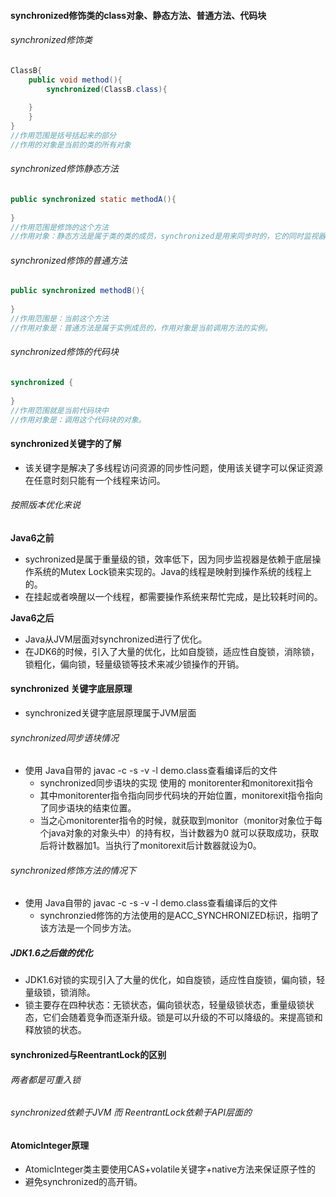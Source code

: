 #### synchronized修饰类的class对象、静态方法、普通方法、代码块

###### synchronized修饰类

```java
ClassB{
	public void method(){
		synchronized(ClassB.class){
      	
    }
	}
}
//作用范围是括号括起来的部分
//作用的对象是当前的类的所有对象
```

###### synchronized修饰静态方法

```java
public synchronized static methodA(){
	 
}
//作用范围是修饰的这个方法
//作用对象：静态方法是属于类的类的成员，synchronized是用来同步时的，它的同时监视器是当前类，也就是作用域当前类的宿友对象。
```

###### synchronized修饰的普通方法

```java
public synchronized methodB(){
	
}
//作用范围是：当前这个方法
//作用对象是：普通方法是属于实例成员的，作用对象是当前调用方法的实例。
```

###### synchronized修饰的代码块

```java
synchronized {
	
}
//作用范围就是当前代码块中
//作用对象是：调用这个代码块的对象。
```

#### synchronized关键字的了解

- 该关键字是解决了多线程访问资源的同步性问题，使用该关键字可以保证资源在任意时刻只能有一个线程来访问。

###### 按照版本优化来说

**Java6之前**

- sychronized是属于重量级的锁，效率低下，因为同步监视器是依赖于底层操作系统的Mutex Lock锁来实现的。Java的线程是映射到操作系统的线程上的。
- 在挂起或者唤醒以一个线程，都需要操作系统来帮忙完成，是比较耗时间的。

**Java6之后**

- Java从JVM层面对synchronized进行了优化。
- 在JDK6的时候，引入了大量的优化，比如自旋锁，适应性自旋锁，消除锁，锁粗化，偏向锁，轻量级锁等技术来减少锁操作的开销。

#### synchronized 关键字底层原理

- synchronized关键字底层原理属于JVM层面

###### synchronized同步语块情况

- 使用 Java自带的 javac -c -s -v -l   demo.class查看编译后的文件
  - synchronized同步语块的实现 使用的 monitorenter和monitorexit指令
  - 其中monitorenter指令指向同步代码块的开始位置，monitorexit指令指向了同步语块的结束位置。
  - 当之心monitorenter指令的时候，就获取到monitor（monitor对象位于每个java对象的对象头中）的持有权，当计数器为0 就可以获取成功，获取后将计数器加1。当执行了monitorexit后计数器就设为0。

###### synchronized修饰方法的情况下

- 使用 Java自带的 javac -c -s -v -l   demo.class查看编译后的文件
  - synchronzied修饰的方法使用的是ACC_SYNCHRONIZED标识，指明了该方法是一个同步方法。

##### JDK1.6之后做的优化

- JDK1.6对锁的实现引入了大量的优化，如自旋锁，适应性自旋锁，偏向锁，轻量级锁，锁消除。
- 锁主要存在四种状态：无锁状态，偏向锁状态，轻量级锁状态，重量级锁状态，它们会随着竞争而逐渐升级。锁是可以升级的不可以降级的。来提高锁和释放锁的状态。

#### synchronized与ReentrantLock的区别

###### 两者都是可重入锁

###### synchronized依赖于JVM 而 ReentrantLock依赖于API层面的



#### AtomicInteger原理

- AtomicInteger类主要使用CAS+volatile关键字+native方法来保证原子性的
- 避免synchronized的高开销。
